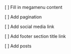 [ ] Fill in megamenu content

[ ] Add pagination

[ ] Add social media link

[ ] Add footer section title link

[ ] Add posts